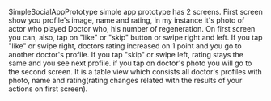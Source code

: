 

SimpleSocialAppPrototype
simple app prototype has 2 screens. First screen show you profile's image, name and rating, in my instance it's photo of actor who played Doctor who, his number of regeneration. On first screen you can, also, tap on "like" or "skip" button or swipe right and left. If you tap "like" or swipe right, doctors rating increased on 1 point and you go to another doctor's profile. If you tap "skip" or swipe left, rating stays the same and you see next profile. if you tap on doctor's photo you will go to the second screen. It is a table view which consists all doctor's profiles with photo, name and rating(rating changes related with the results of your actions on first screen).
